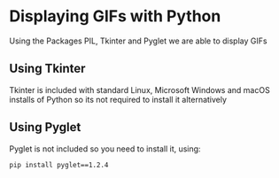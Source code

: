 # Displaying GIFs with Python
Using the Packages PIL, Tkinter and Pyglet we are able to display GIFs
## Using Tkinter
Tkinter is included with standard Linux, Microsoft Windows and macOS installs of Python so its not required to install it alternatively
## Using Pyglet
Pyglet is not included so you need to install it, using:
``` 
pip install pyglet==1.2.4
```
